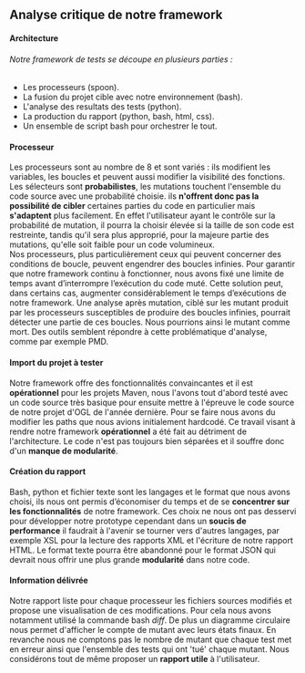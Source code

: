## Analyse critique de notre framework

#### Architecture
###### Notre framework de tests se découpe en plusieurs parties : 
* Les processeurs (spoon).
* La fusion du projet cible avec notre environnement (bash).
* L'analyse des resultats des tests (python).
* La production du rapport (python, bash, html, css).
* Un ensemble de script bash pour orchestrer le tout.


#### Processeur
Les processeurs sont au nombre de 8 et sont variés : ils modifient les variables, les boucles et peuvent aussi modifier la visibilité des fonctions. Les sélecteurs sont **probabilistes**, les mutations touchent l'ensemble du code source avec une probabilité choisie. ils **n'offrent donc pas la possibilité de cibler** certaines parties du code en particulier mais **s'adaptent** plus facilement. En effet l'utilisateur ayant le contrôle sur la probabilité de mutation, il pourra la choisir élevée si la taille de son code est restreinte, tandis qu'il sera plus approprié, pour la majeure partie des mutations, qu'elle soit faible pour un code volumineux.<br/> Nos processeurs, plus particulièrement ceux qui peuvent concerner des conditions de boucle, peuvent engendrer des boucles infinies. Pour garantir que notre framework continu à fonctionner, nous avons fixé une limite de temps avant d’interrompre l’exécution du code muté. Cette solution peut, dans certains cas, augmenter considérablement le temps d’exécutions de notre framework. Une analyse après mutation, ciblé sur les mutant produit par les processeurs susceptibles de produire des boucles infinies, pourrait détecter une partie de ces boucles. Nous pourrions ainsi le mutant comme mort. Des outils semblent répondre à cette problématique d'analyse, comme par exemple PMD.

#### Import du projet à tester
Notre framework offre des fonctionnalités convaincantes et il est **opérationnel** pour les projets Maven, nous l'avons tout d'abord testé avec un code source très basique pour ensuite mettre à l'épreuve le code source de notre projet d'OGL de l'année dernière. Pour se faire nous avons du modifier les paths que nous avions initialement hardcodé. Ce travail visant à rendre notre framework **opérationnel** a été fait au détriment de l'architecture. Le code n'est pas toujours bien séparées et il souffre donc d'un **manque de modularité**.

#### Création du rapport
Bash, python et fichier texte sont les langages et le format que nous avons choisi, ils nous ont permis d’économiser du temps et de se **concentrer sur les fonctionnalités** de notre framework. Ces choix ne nous ont pas desservi pour développer notre prototype cependant dans un **soucis de performance** il faudrait à l'avenir se tourner vers d'autres langages, par exemple XSL pour la lecture des rapports XML et l'écriture de notre rapport HTML. Le format texte pourra être abandonné pour le format JSON qui devrait nous offrir une plus grande **modularité** dans notre code.

#### Information délivrée
Notre rapport liste pour chaque processeur les fichiers sources modifiés et propose une visualisation de ces modifications. Pour cela nous avons notamment utilisé la commande bash *diff*. De plus un diagramme circulaire nous permet d'afficher le compte de mutant avec leurs états finaux. En revanche nous ne comptons pas le nombre de mutant que chaque test met en erreur ainsi que l'ensemble des tests qui ont 'tué' chaque mutant. Nous considérons tout de même proposer un **rapport utile** à l'utilisateur.